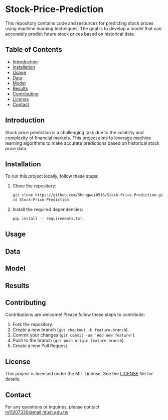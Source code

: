 # Stock-Price-Prediction

This repository contains code and resources for predicting stock prices using machine learning techniques. The goal is to develop a model that can accurately predict future stock prices based on historical data.

## Table of Contents

- [Introduction](#introduction)
- [Installation](#installation)
- [Usage](#usage)
- [Data](#data)
- [Model](#model)
- [Results](#results)
- [Contributing](#contributing)
- [License](#license)
- [Contact](#contact)

## Introduction

Stock price prediction is a challenging task due to the volatility and complexity of financial markets. This project aims to leverage machine learning algorithms to make accurate predictions based on historical stock price data.

## Installation

To run this project locally, follow these steps:

1. Clone the repository:
    ```bash
    git clone https://github.com/Shengwei0516/Stock-Price-Prediction.git
    cd Stock-Price-Prediction
    ```

2. Install the required dependencies:
    ```bash
    pip install -r requirements.txt
    ```

## Usage

## Data

## Model

## Results

## Contributing

Contributions are welcome! Please follow these steps to contribute:

1. Fork the repository.
2. Create a new branch (`git checkout -b feature-branch`).
3. Commit your changes (`git commit -am 'Add new feature'`).
4. Push to the branch (`git push origin feature-branch`).
5. Create a new Pull Request.

## License

This project is licensed under the MIT License. See the [LICENSE](LICENSE) file for details.

## Contact

For any questions or inquiries, please contact m11207330@mail.ntust.edu.tw
